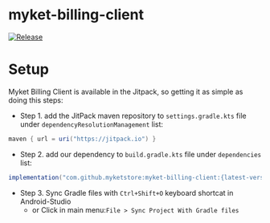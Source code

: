# myket-billing-client
[![Release](https://jitpack.io/v/myketstore/myket-billing-client.svg)](https://jitpack.io/#myketstore/myket-billing-client)

# Setup
Myket Billing Client is available in the Jitpack, so getting it as simple as doing this steps:

- Step 1. add the JitPack maven repository to `settings.gradle.kts` file under `dependencyResolutionManagement` list:

```gradle
maven { url = uri("https://jitpack.io") }
```


- Step 2. add our dependency to `build.gradle.kts` file under `dependencies` list:

```gradle
implementation("com.github.myketstore:myket-billing-client:{latest-version}")
```

- Step 3. Sync Gradle files with `Ctrl+Shift+O` keyboard shortcat in Android-Studio
    - or Click in main menu:`File > Sync Project With Gradle files`
